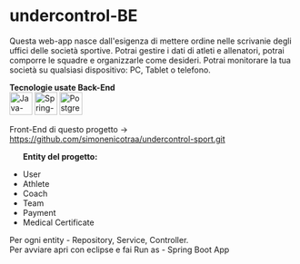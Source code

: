 # undercontrol-BE

Questa web-app nasce dall'esigenza di mettere ordine nelle scrivanie degli uffici delle società sportive. Potrai gestire i dati di atleti e allenatori, potrai comporre le squadre e organizzarle come desideri. Potrai monitorare la tua società su qualsiasi dispositivo: PC, Tablet o telefono.
</br>

  <strong>Tecnologie usate Back-End </strong></br>
<img src="https://user-images.githubusercontent.com/104636288/199513032-517673ed-ea69-44a9-8614-77bae516808b.png" width="40px" height="40px" alt="Java-logo">
<img src="https://user-images.githubusercontent.com/104636288/199512940-7db0ff07-c727-48b3-b2d9-acb992357cda.png" width="40px" height="40px" alt="Spring-Logo">
<img src="https://user-images.githubusercontent.com/104636288/199512976-7b769c16-944f-4d8b-8cd4-89d10bbc402d.png" width="40px" height="40px" alt="Postgresql-logo">

Front-End di questo progetto -> https://github.com/simonenicotraa/undercontrol-sport.git
</br>

<ul>
<p><strong>Entity del progetto:</strong></p>
<li>User</li>
<li>Athlete</li>
<li>Coach</li>
<li>Team</li>
<li>Payment</li>
<li>Medical Certificate</li>
</ul>
Per ogni entity - Repository, Service, Controller.
</br>
Per avviare apri con eclipse e fai Run as - Spring Boot App
